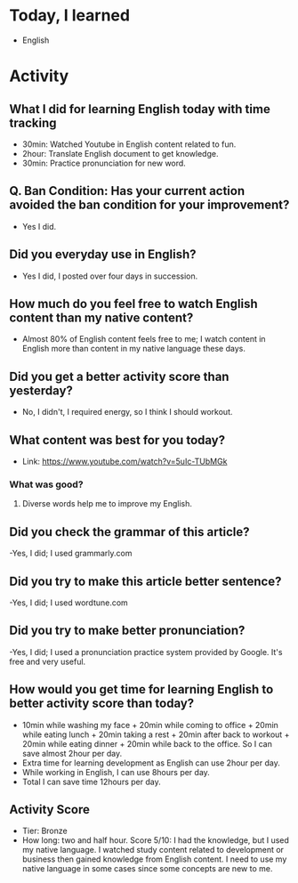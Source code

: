 # Today, I learned 
- English

# Activity
## What I did for learning English today with time tracking
- 30min: Watched Youtube in English content related to fun.
- 2hour: Translate English document to get knowledge. 
- 30min: Practice pronunciation for new word.

## Q. Ban Condition: Has your current action avoided the ban condition for your improvement?
- Yes I did.

## Did you everyday use in English?
- Yes I did, I posted over four days in succession.

## How much do you feel free to watch English content than my native content?
- Almost 80% of English content feels free to me; I watch content in English more than content in my native language these days.

## Did you get a better activity score than yesterday?
- No, I didn't, I required energy, so I think I should workout.

## What content was best for you today?
- Link: https://www.youtube.com/watch?v=5uIc-TUbMGk

### What was good?
1. Diverse words help me to improve my English.

## Did you check the grammar of this article?
-Yes, I did; I used grammarly.com 

## Did you try to make this article better sentence?
-Yes, I did; I used wordtune.com

## Did you try to make better pronunciation?
-Yes, I did; I used a pronunciation practice system provided by Google. It's free and very useful.

## How would you get time for learning English to better activity score than today?
- 10min while washing my face + 20min while coming to office + 20min while eating lunch + 20min taking a rest + 20min after back to workout + 20min while eating dinner + 20min while back to the office. So I can save almost 2hour per day.
- Extra time for learning development as English can use 2hour per day.
- While working in English, I can use 8hours per day.
- Total I can save time 12hours per day.

## Activity Score
- Tier: Bronze
- How long: two and half hour.
Score 5/10: I had the knowledge, but I used my native language. I watched study content related to development or business then gained knowledge from English content. I need to use my native language in some cases since some concepts are new to me.
